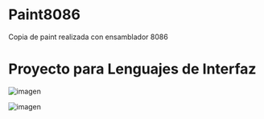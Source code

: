 # Paint8086
Copia de paint realizada con ensamblador 8086

# Proyecto para Lenguajes de Interfaz

![imagen](https://user-images.githubusercontent.com/82974706/120371424-6b5fd100-c2db-11eb-822f-61b0e9b328ca.png)

![imagen](https://user-images.githubusercontent.com/82974706/120371373-55521080-c2db-11eb-9f1b-e1d4f242f82f.png)

